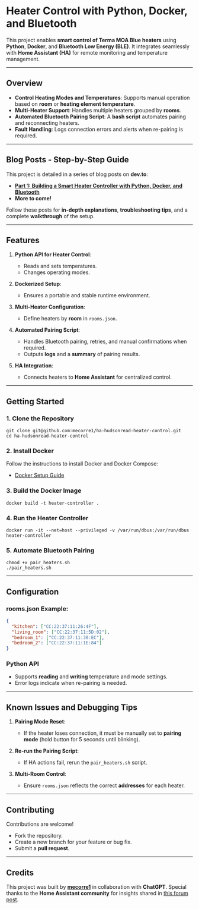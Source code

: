 
# Heater Control with Python, Docker, and Bluetooth

This project enables **smart control of Terma MOA Blue heaters** using **Python**, **Docker**, and **Bluetooth Low Energy (BLE)**. It integrates seamlessly with **Home Assistant (HA)** for remote monitoring and temperature management.

---

## Overview

- **Control Heating Modes and Temperatures**: Supports manual operation based on **room** or **heating element temperature**.
- **Multi-Heater Support**: Handles multiple heaters grouped by **rooms**.
- **Automated Bluetooth Pairing Script**: A **bash script** automates pairing and reconnecting heaters.
- **Fault Handling**: Logs connection errors and alerts when re-pairing is required.

---

## Blog Posts - Step-by-Step Guide

This project is detailed in a series of blog posts on **dev.to**:
- [**Part 1: Building a Smart Heater Controller with Python, Docker, and Bluetooth**](https://dev.to/mecorre1/building-a-smart-heater-controller-with-python-docker-and-bluetooth-1-44c7)
- **More to come!**

Follow these posts for **in-depth explanations**, **troubleshooting tips**, and a complete **walkthrough** of the setup.

---

## Features

1. **Python API for Heater Control**:
   - Reads and sets temperatures.
   - Changes operating modes.

2. **Dockerized Setup**:
   - Ensures a portable and stable runtime environment.

3. **Multi-Heater Configuration**:
   - Define heaters by **room** in `rooms.json`.

4. **Automated Pairing Script**:
   - Handles Bluetooth pairing, retries, and manual confirmations when required.
   - Outputs **logs** and a **summary** of pairing results.

5. **HA Integration**:
   - Connects heaters to **Home Assistant** for centralized control.

---

## Getting Started

### 1. Clone the Repository
```
git clone git@github.com:mecorre1/ha-hudsonread-heater-control.git
cd ha-hudsonread-heater-control
```

### 2. Install Docker
Follow the instructions to install Docker and Docker Compose:
- [Docker Setup Guide](https://docs.docker.com/engine/install/)

### 3. Build the Docker Image
```
docker build -t heater-controller .
```

### 4. Run the Heater Controller
```
docker run -it --net=host --privileged -v /var/run/dbus:/var/run/dbus heater-controller
```

### 5. Automate Bluetooth Pairing
```
chmod +x pair_heaters.sh
./pair_heaters.sh
```

---

## Configuration

### rooms.json Example:
```json
{
  "kitchen": ["CC:22:37:11:26:4F"],
  "living_room": ["CC:22:37:11:5D:02"],
  "bedroom_1": ["CC:22:37:11:30:EC"],
  "bedroom_2": ["CC:22:37:11:1E:84"]
}
```

### Python API
- Supports **reading** and **writing** temperature and mode settings.
- Error logs indicate when re-pairing is needed.

---

## Known Issues and Debugging Tips

1. **Pairing Mode Reset**:
   - If the heater loses connection, it must be manually set to **pairing mode** (hold button for 5 seconds until blinking).

2. **Re-run the Pairing Script**:
   - If HA actions fail, rerun the `pair_heaters.sh` script.

3. **Multi-Room Control**:
   - Ensure `rooms.json` reflects the correct **addresses** for each heater.

---

## Contributing

Contributions are welcome!

- Fork the repository.
- Create a new branch for your feature or bug fix.
- Submit a **pull request**.

---

## Credits

This project was built by **[mecorre1](https://github.com/mecorre1)** in collaboration with **ChatGPT**. Special thanks to the **Home Assistant community** for insights shared in [this forum post](https://community.home-assistant.io/t/terma-blue-line-bluetooth-radiators-and-heating-elements/81325/24).
